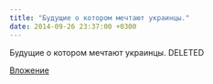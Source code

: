 ```yaml
---
title: "Будущие о котором мечтают украинцы."
date: 2014-09-26 23:37:00 +0300
---
```


Будущие о котором мечтают украинцы.
DELETED

[Вложение](https://vk.com/video208094610_169844847)
